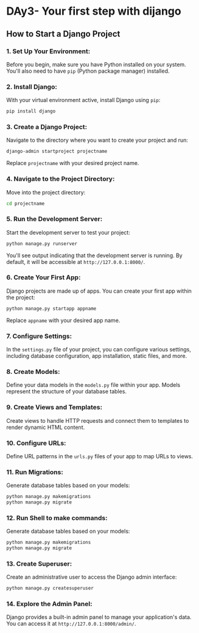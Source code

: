 # DAy3- Your first step with dijango


## How to Start a Django Project

### 1. Set Up Your Environment:
Before you begin, make sure you have Python installed on your system. You'll also need to have `pip` (Python package manager) installed.


### 2. Install Django:
With your virtual environment active, install Django using `pip`:

```bash
pip install django
```

### 3. Create a Django Project:
Navigate to the directory where you want to create your project and run:

```bash
django-admin startproject projectname
```

Replace `projectname` with your desired project name.

### 4. Navigate to the Project Directory:
Move into the project directory:

```bash
cd projectname
```

### 5. Run the Development Server:
Start the development server to test your project:

```bash
python manage.py runserver
```

You'll see output indicating that the development server is running. By default, it will be accessible at `http://127.0.0.1:8000/`.

### 6. Create Your First App:
Django projects are made up of apps. You can create your first app within the project:

```bash
python manage.py startapp appname
```

Replace `appname` with your desired app name.

### 7. Configure Settings:
In the `settings.py` file of your project, you can configure various settings, including database configuration, app installation, static files, and more.

### 8. Create Models:
Define your data models in the `models.py` file within your app. Models represent the structure of your database tables.

### 9. Create Views and Templates:
Create views to handle HTTP requests and connect them to templates to render dynamic HTML content.

### 10. Configure URLs:
Define URL patterns in the `urls.py` files of your app to map URLs to views.

### 11. Run Migrations:
Generate database tables based on your models:

```bash
python manage.py makemigrations
python manage.py migrate
```

### 12. Run Shell to make commands:
Generate database tables based on your models:

```bash
python manage.py makemigrations
python manage.py migrate
```

### 13. Create Superuser:
Create an administrative user to access the Django admin interface:

```bash
python manage.py createsuperuser
```

### 14. Explore the Admin Panel:
Django provides a built-in admin panel to manage your application's data. You can access it at `http://127.0.0.1:8000/admin/`.

